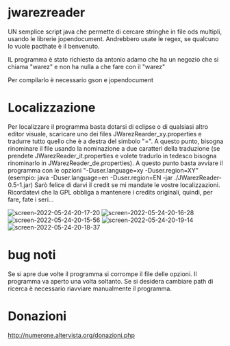 # jwarezreader

UN semplice script java che permette di cercare stringhe in file ods multipli, usando le librerie jopendocument.
Andrebbero usate le regex, se qualcuno lo vuole pacthate è il benvenuto.

IL programma è stato richiesto da antonio adamo che ha un negozio che si chiama "warez" e non ha nulla a che fare con il "warez"

Per compilarlo è necessario gson e jopendocument

# Localizzazione

Per localizzare il programma basta dotarsi di eclipse o di qualsiasi altro editor visuale, scaricare uno dei files JWarezRearder_xy.properties e tradurre tutto quello che è a destra del simbolo "=".
A questo punto, bisogna rinominare il file usando la nominazione a due caratteri della traduzione (se prendete JWarezReader_it.properties e volete tradurlo in tedesco bisogna rinominarlo in JWarezReader_de.properties).
A questo punto basta avviare il programma con le opzioni "-Duser.language=xy -Duser.region=XY" (esempio: java -Duser.language=en -Duser.region=EN -jar ./JWarezReader-0.5-1.jar)
Sarò felice di darvi il credit se mi mandate le vostre localizzazioni.
Ricordatevi che la GPL obbliga a mantenere i credits originali, quindi, per fare, fate i seri...

![screen-2022-05-24-20-17-20](https://user-images.githubusercontent.com/49764967/170104746-6f4be52d-aeab-4ac9-82d8-05b2f013803b.png)
![screen-2022-05-24-20-16-28](https://user-images.githubusercontent.com/49764967/170104751-e9f6659b-9801-42ab-a5c9-27fc58df5814.png)
![screen-2022-05-24-20-15-56](https://user-images.githubusercontent.com/49764967/170104754-607a1463-cc76-4f68-9c5d-2bfb2e9f6bad.png)
![screen-2022-05-24-20-19-14](https://user-images.githubusercontent.com/49764967/170105046-18c79e3c-d03b-4365-88e6-23dd44b85031.png)
![screen-2022-05-24-20-18-37](https://user-images.githubusercontent.com/49764967/170105050-66605044-0855-40e7-a623-3c34080a5022.png)


# bug noti
Se si apre due volte il programma si corrompe il file delle opzioni. Il programma va aperto una volta soltanto.
Se si desidera cambiare path di ricerca è necessario riavviare manualmente il programma.

# Donazioni

http://numerone.altervista.org/donazioni.php
